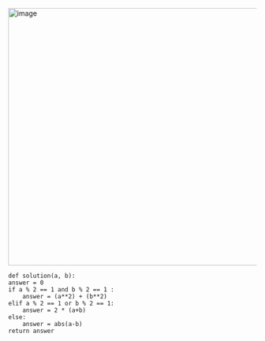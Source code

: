 <img width="523" alt="image" src="https://github.com/jinsungtoo/Programmers_coding-test/assets/115756142/6a764d83-734e-49db-a9c8-1d062a6a41ca">


    def solution(a, b):
    answer = 0
    if a % 2 == 1 and b % 2 == 1 :
        answer = (a**2) + (b**2)
    elif a % 2 == 1 or b % 2 == 1:
        answer = 2 * (a+b)
    else:
        answer = abs(a-b)
    return answer
